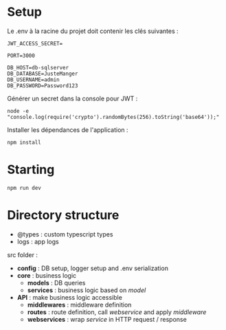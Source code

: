 # Setup

Le .env à la racine du projet doit contenir les clés suivantes :
```
JWT_ACCESS_SECRET=

PORT=3000

DB_HOST=db-sqlserver
DB_DATABASE=JusteManger
DB_USERNAME=admin
DB_PASSWORD=Password123
```

Générer un secret dans la console pour JWT :
```
node -e "console.log(require('crypto').randomBytes(256).toString('base64'));"
```

Installer les dépendances de l'application :
```
npm install
```

# Starting

```
npm run dev
```

# Directory structure

* @types : custom typescript types
* logs : app logs

src folder :

* **config** : DB setup, logger setup and .env serialization
* **core** : business logic
  * **models** : DB queries
  * **services** : business logic based on *model*
* **API** : make business logic accessible
  * **middlewares** : middleware definition
  * **routes** : route definition, call *webservice* and apply *middleware*
  * **webservices** : wrap *service* in HTTP request / response
